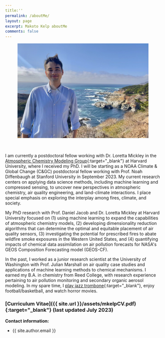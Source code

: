```yaml
---
title:''
permalink: /aboutMe/
layout: page
excerpt: Makoto Kelp aboutMe
comments: false
---
```


<figure>
<img src="/assets/img/bigsur.jpg" alt="bigsur fig">
</figure>

<br />


I am currently a postdoctoral fellow working with Dr. Loretta Mickley in the [Atmospheric Chemistry Modeling Group](https://acmg.seas.harvard.edu/){:target="_blank"} at Harvard University, where I received my PhD. I will be starting as a NOAA Climate & Global Change (C&GC) postdoctoral fellow working with Prof. Noah Diffenbaugh at Stanford University in September 2023. My current research centers on applying data science methods, including machine learning and compressed sensing, to uncover new perspectives in atmospheric chemistry, air quality engineering, and land-climate interactions. I place special emphasis on exploring the interplay among fires, climate, and society.

My PhD research with Prof. Daniel Jacob and Dr. Loretta Mickley at Harvard University focused on (1) using machine learning to expand the capabilities of atmospheric chemistry models, (2) developing dimensionality reduction algorithms that can determine the optimal and equitable placement of air quality sensors, (3) investigating the potential for prescribed fires to abate wildfire smoke exposures in the Western United States, and (4) quantifying impacts of chemical data assimilation on air pollution forecasts for NASA's GEOS Composition Forecasting model (GEOS-CF).

In the past, I worked as a junior research scientist at the University of Washington with Prof. Julian Marshall on air quality case studies and applications of machine learning methods to chemical mechanisms. I earned my B.A. in chemistry from Reed College, with research experience pertaining to air pollution monitoring and secondary organic aerosol modeling. In my spare time, I [play jazz trombone](https://soundcloud.com/philosophytalk/it-dont-mean-a-thing-from-your-lying-eyes-112915){:target="_blank"}, enjoy football/basketball, and watch horror movies.


### [Curriculum Vitae]({{ site.url }}/assets/mkelpCV.pdf){:target="_blank"} (last updated July 2023)


**Contact information:**
- {{ site.author.email }}
